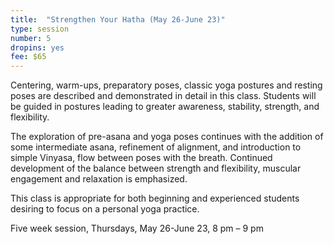 ```yaml
---
title:  "Strengthen Your Hatha (May 26-June 23)"
type: session
number: 5
dropins: yes
fee: $65
---
```

Centering, warm-ups, preparatory poses, classic yoga postures and resting poses are described and demonstrated in detail in this class. Students will be guided in postures leading to greater awareness, stability, strength, and flexibility.

The exploration of pre-asana and yoga poses continues with the addition of some intermediate asana, refinement of alignment, and introduction to simple Vinyasa, flow between poses with the breath. Continued development of the balance between strength and flexibility, muscular engagement and relaxation is emphasized.

This class is appropriate for both beginning and experienced students desiring to focus on a personal yoga practice.

Five week session, Thursdays, May 26-June 23, 8 pm – 9 pm
